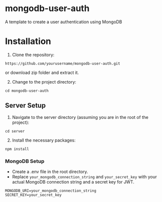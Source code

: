 # mongodb-user-auth

A template to create a user authentication using MongoDB

# Installation
1. Clone the repository:
```
https://github.com/yourusername/mongodb-user-auth.git
```
or download zip folder and extract it.

2. Change to the project directory:
```
cd mongodb-user-auth
```

## Server Setup
1. Navigate to the server directory (assuming you are in the root of the project):
```
cd server
```

2. Install the necessary packages:
```
npm install
```

### MongoDB Setup
- Create a .env file in the root directory.
- Replace `your_mongodb_connection_string` and `your_secret_key` with your actual MongoDB connection string and a secret key for JWT.
```
MONGODB_URI=your_mongodb_connection_string
SECRET_KEY=your_secret_key
```








